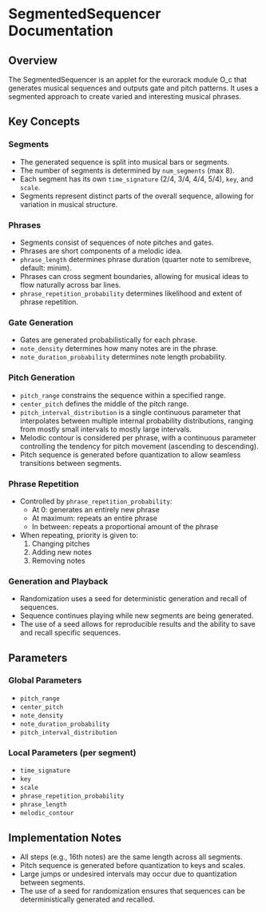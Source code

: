 # SegmentedSequencer Documentation

## Overview
The SegmentedSequencer is an applet for the eurorack module O_c that generates musical sequences and outputs gate and pitch patterns. It uses a segmented approach to create varied and interesting musical phrases.

## Key Concepts

### Segments
- The generated sequence is split into musical bars or segments.
- The number of segments is determined by `num_segments` (max 8).
- Each segment has its own `time_signature` (2/4, 3/4, 4/4, 5/4), `key`, and `scale`.
- Segments represent distinct parts of the overall sequence, allowing for variation in musical structure.

### Phrases
- Segments consist of sequences of note pitches and gates.
- Phrases are short components of a melodic idea.
- `phrase_length` determines phrase duration (quarter note to semibreve, default: minim).
- Phrases can cross segment boundaries, allowing for musical ideas to flow naturally across bar lines.
- `phrase_repetition_probability` determines likelihood and extent of phrase repetition.

### Gate Generation
- Gates are generated probabilistically for each phrase.
- `note_density` determines how many notes are in the phrase.
- `note_duration_probability` determines note length probability.

### Pitch Generation
- `pitch_range` constrains the sequence within a specified range.
- `center_pitch` defines the middle of the pitch range.
- `pitch_interval_distribution` is a single continuous parameter that interpolates between multiple internal probability distributions, ranging from mostly small intervals to mostly large intervals.
- Melodic contour is considered per phrase, with a continuous parameter controlling the tendency for pitch movement (ascending to descending).
- Pitch sequence is generated before quantization to allow seamless transitions between segments.

### Phrase Repetition
- Controlled by `phrase_repetition_probability`:
  - At 0: generates an entirely new phrase
  - At maximum: repeats an entire phrase
  - In between: repeats a proportional amount of the phrase
- When repeating, priority is given to:
  1. Changing pitches
  2. Adding new notes
  3. Removing notes

### Generation and Playback
- Randomization uses a seed for deterministic generation and recall of sequences.
- Sequence continues playing while new segments are being generated.
- The use of a seed allows for reproducible results and the ability to save and recall specific sequences.

## Parameters

### Global Parameters
- `pitch_range`
- `center_pitch`
- `note_density`
- `note_duration_probability`
- `pitch_interval_distribution`

### Local Parameters (per segment)
- `time_signature`
- `key`
- `scale`
- `phrase_repetition_probability`
- `phrase_length`
- `melodic_contour`

## Implementation Notes
- All steps (e.g., 16th notes) are the same length across all segments.
- Pitch sequence is generated before quantization to keys and scales.
- Large jumps or undesired intervals may occur due to quantization between segments.
- The use of a seed for randomization ensures that sequences can be deterministically generated and recalled.


